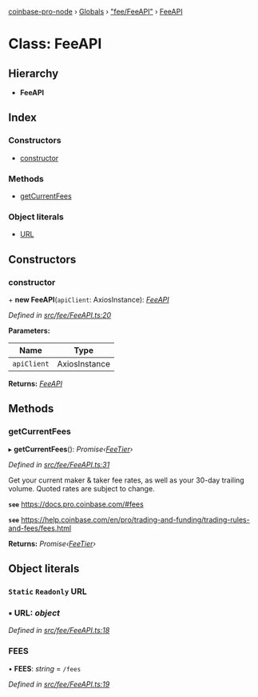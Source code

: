 [coinbase-pro-node](../README.md) › [Globals](../globals.md) › ["fee/FeeAPI"](../modules/_fee_feeapi_.md) › [FeeAPI](_fee_feeapi_.feeapi.md)

# Class: FeeAPI

## Hierarchy

- **FeeAPI**

## Index

### Constructors

- [constructor](_fee_feeapi_.feeapi.md#constructor)

### Methods

- [getCurrentFees](_fee_feeapi_.feeapi.md#getcurrentfees)

### Object literals

- [URL](_fee_feeapi_.feeapi.md#static-readonly-url)

## Constructors

### constructor

\+ **new FeeAPI**(`apiClient`: AxiosInstance): _[FeeAPI](_fee_feeapi_.feeapi.md)_

_Defined in [src/fee/FeeAPI.ts:20](https://github.com/bennyn/coinbase-pro-node/blob/6dc414a/src/fee/FeeAPI.ts#L20)_

**Parameters:**

| Name        | Type          |
| ----------- | ------------- |
| `apiClient` | AxiosInstance |

**Returns:** _[FeeAPI](_fee_feeapi_.feeapi.md)_

## Methods

### getCurrentFees

▸ **getCurrentFees**(): _Promise‹[FeeTier](../interfaces/_fee_feeapi_.feetier.md)›_

_Defined in [src/fee/FeeAPI.ts:31](https://github.com/bennyn/coinbase-pro-node/blob/6dc414a/src/fee/FeeAPI.ts#L31)_

Get your current maker & taker fee rates, as well as your 30-day trailing volume. Quoted rates are subject to change.

**`see`** https://docs.pro.coinbase.com/#fees

**`see`** https://help.coinbase.com/en/pro/trading-and-funding/trading-rules-and-fees/fees.html

**Returns:** _Promise‹[FeeTier](../interfaces/_fee_feeapi_.feetier.md)›_

## Object literals

### `Static` `Readonly` URL

### ▪ **URL**: _object_

_Defined in [src/fee/FeeAPI.ts:18](https://github.com/bennyn/coinbase-pro-node/blob/6dc414a/src/fee/FeeAPI.ts#L18)_

### FEES

• **FEES**: _string_ = `/fees`

_Defined in [src/fee/FeeAPI.ts:19](https://github.com/bennyn/coinbase-pro-node/blob/6dc414a/src/fee/FeeAPI.ts#L19)_
